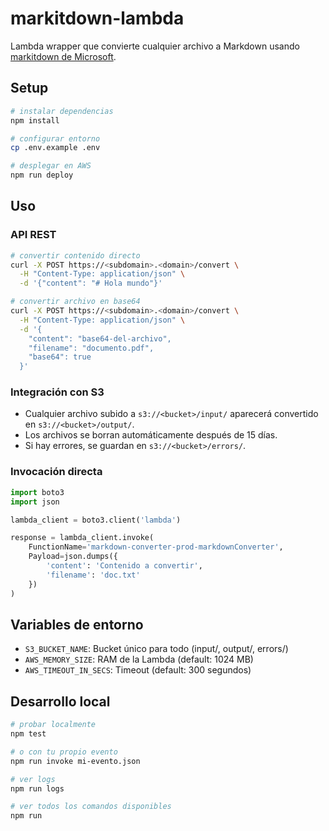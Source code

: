 # markitdown-lambda

Lambda wrapper que convierte cualquier archivo a Markdown usando [markitdown de Microsoft](https://github.com/microsoft/markitdown).

## Setup

```bash
# instalar dependencias
npm install

# configurar entorno
cp .env.example .env

# desplegar en AWS
npm run deploy
```

## Uso

### API REST

```bash
# convertir contenido directo
curl -X POST https://<subdomain>.<domain>/convert \
  -H "Content-Type: application/json" \
  -d '{"content": "# Hola mundo"}'

# convertir archivo en base64
curl -X POST https://<subdomain>.<domain>/convert \
  -H "Content-Type: application/json" \
  -d '{
    "content": "base64-del-archivo",
    "filename": "documento.pdf",
    "base64": true
  }'
```

### Integración con S3

- Cualquier archivo subido a `s3://<bucket>/input/` aparecerá convertido en `s3://<bucket>/output/`.
- Los archivos se borran automáticamente después de 15 días.
- Si hay errores, se guardan en `s3://<bucket>/errors/`.

### Invocación directa

```python
import boto3
import json

lambda_client = boto3.client('lambda')

response = lambda_client.invoke(
    FunctionName='markdown-converter-prod-markdownConverter',
    Payload=json.dumps({
        'content': 'Contenido a convertir',
        'filename': 'doc.txt'
    })
)
```

## Variables de entorno

- `S3_BUCKET_NAME`: Bucket único para todo (input/, output/, errors/)
- `AWS_MEMORY_SIZE`: RAM de la Lambda (default: 1024 MB)
- `AWS_TIMEOUT_IN_SECS`: Timeout (default: 300 segundos)

## Desarrollo local

```bash
# probar localmente
npm test

# o con tu propio evento
npm run invoke mi-evento.json

# ver logs
npm run logs

# ver todos los comandos disponibles
npm run
```
